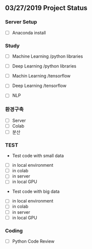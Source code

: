 ## 03/27/2019 Project Status
 
### Server Setup
- [ ]   Anaconda install

### Study
- [ ]   Machine Learning /python libraries
- [ ]   Deep Learning /python libraries
- [ ]   Machin Learning /tensorflow
- [ ]   Deep Learning /tensorflow
- [ ]   NLP 


### 환경구축
- [ ]   Server
- [ ]   Colab
- [ ]   분산

### TEST
* Test code with small data  
- [ ]   in local environment
- [ ]   in colab
- [ ]   in server
- [ ]   in local GPU

* Test code with big data
- [ ]   in local environment
- [ ]   in colab
- [ ]   in server
- [ ]   in local GPU

### Coding
- [ ]   Python Code Review 
